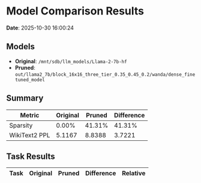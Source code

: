 # Model Comparison Results

**Date**: 2025-10-30 16:00:24

## Models

- **Original**: `/mnt/sdb/llm_models/Llama-2-7b-hf`
- **Pruned**: `out/llama2_7b/block_16x16_three_tier_0.35_0.45_0.2/wanda/dense_finetuned_model`

## Summary

| Metric | Original | Pruned | Difference |
|--------|----------|--------|------------|
| Sparsity | 0.00% | 41.31% | 41.31% |
| WikiText2 PPL | 5.1167 | 8.8388 | 3.7221 |

## Task Results

| Task | Original | Pruned | Difference | Relative |
|------|----------|--------|------------|----------|
